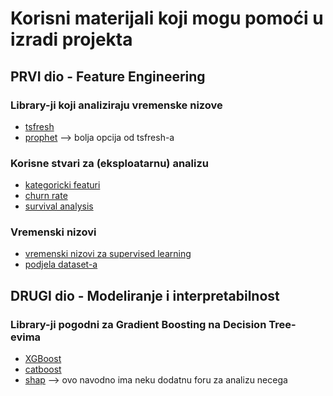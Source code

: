 # Korisni materijali koji mogu pomoći u izradi projekta

## PRVI dio - Feature Engineering

### Library-ji koji analiziraju vremenske nizove
- [tsfresh](https://tsfresh.readthedocs.io/en/latest/text/introduction.html)
- [prophet](https://github.com/facebook/prophet) --> bolja opcija od tsfresh-a

### Korisne stvari za (eksploatarnu) analizu
- [kategoricki featuri](https://www.datacamp.com/community/tutorials/categorical-data) 
- [churn rate](https://en.wikipedia.org/wiki/Churn_rate)
- [survival analysis](https://en.wikipedia.org/wiki/Survival_analysis)

### Vremenski nizovi
- [vremenski nizovi za supervised learning](https://machinelearningmastery.com/time-series-forecasting-supervised-learning/)
- [podjela dataset-a](https://machinelearningmastery.com/backtest-machine-learning-models-time-series-forecasting/)


## DRUGI dio - Modeliranje i interpretabilnost

### Library-ji pogodni za Gradient Boosting na Decision Tree-evima
- [XGBoost](https://xgboost.readthedocs.io/en/latest/tutorials/model.html)
- [catboost](https://github.com/catboost/catboost)
- [shap](https://github.com/slundberg/shap) --> ovo navodno ima neku dodatnu foru za analizu necega

